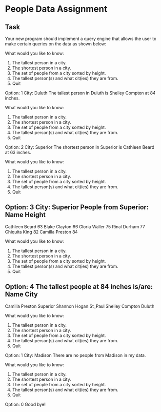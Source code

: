# People Data Assignment

## Task

 Your new program should implement a query engine that allows the user to make certain queries on the data as shown below:

 What would you like to know:
  1) The tallest person in a city.
  2) The shortest person in a city.
  3) The set of people from a city sorted by height.
  4) The tallest person(s) and what cit(ies) they are from.
  0) Quit

Option: 1
City: Duluth
The tallest person in Duluth is Shelley Compton at 84 inches.

What would you like to know:
1) The tallest person in a city.
2) The shortest person in a city.
3) The set of people from a city sorted by height.
4) The tallest person(s) and what cit(ies) they are from.
0) Quit

Option: 2
City: Superior
The shortest person in Superior is Cathleen Beard at 63 inches.

What would you like to know:
1) The tallest person in a city.
2) The shortest person in a city.
3) The set of people from a city sorted by height.
4) The tallest person(s) and what cit(ies) they are from.
0) Quit

Option: 3
City: Superior
People from Superior:
Name                  Height
----------------------------
Cathleen Beard        63
Blake Clayton         66
Gloria Waller         75
Rinal Durham          77
Chiquita King         82
Camilla Preston       84

What would you like to know:
1) The tallest person in a city.
2) The shortest person in a city.
3) The set of people from a city sorted by height.
4) The tallest person(s) and what cit(ies) they are from.
0) Quit

Option: 4
The tallest people at 84 inches is/are:
Name                  City
-------------------------------------
Camilla Preston       Superior
Shannon Hogan         St_Paul
Shelley Compton       Duluth

What would you like to know:
1) The tallest person in a city.
2) The shortest person in a city.
3) The set of people from a city sorted by height.
4) The tallest person(s) and what cit(ies) they are from.
0) Quit

Option: 1
City: Madison
There are no people from Madison in my data.


What would you like to know:
1) The tallest person in a city.
2) The shortest person in a city.
3) The set of people from a city sorted by height.
4) The tallest person(s) and what cit(ies) they are from.
0) Quit

Option: 0
Good bye!